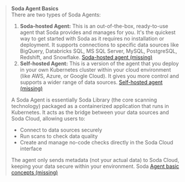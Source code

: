 > **Soda Agent Basics**
> <br />
> There are two types of Soda Agents:
> 1. **Soda-hosted Agent:** This is an out-of-the-box, ready-to-use agent that Soda provides and manages for you. It's the quickest way to get started with Soda as it requires no installation or deployment. It supports connections to specific data sources like BigQuery, Databricks SQL, MS SQL Server, MySQL, PostgreSQL, Redshift, and Snowflake. [Soda-hosted agent (missing)](#)
> 2. **Self-hosted Agent:** This is a version of the agent that you deploy in your own Kubernetes cluster within your cloud environment (like AWS, Azure, or Google Cloud). It gives you more control and supports a wider range of data sources. [Self-hosted agent (missing)](#)
> 
> A Soda Agent is essentially Soda Library (the core scanning technology) packaged as a containerized application that runs in Kubernetes. It acts as the bridge between your data sources and Soda Cloud, allowing users to:
> - Connect to data sources securely
> - Run scans to check data quality
> - Create and manage no-code checks directly in the Soda Cloud interface
>
> The agent only sends metadata (not your actual data) to Soda Cloud, keeping your data secure within your environment. Soda [Agent basic concepts (missing)](#)